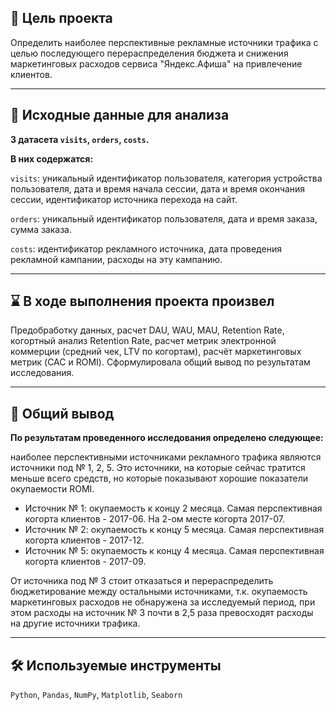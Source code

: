 ## 🎯 Цель проекта
Определить наиболее перспективные рекламные источники трафика с целью последующего перераспределения бюджета и снижения маркетинговых расходов сервиса "Яндекс.Афиша" на привлечение клиентов.
<hr>

## 📂 Исходные данные для анализа
**3 датасета `visits`, `orders`, `costs`.**

**В них содержатся:**

`visits`: уникальный идентификатор пользователя, категория устройства пользователя, дата и время начала сессии, дата и время окончания сессии, идентификатор источника перехода на сайт.

`orders`: уникальный идентификатор пользователя, дата и время заказа, сумма заказа.

 `costs`: идентификатор рекламного источника, дата проведения рекламной кампании, расходы на эту кампанию.
<hr>

## ⌛ В ходе выполнения проекта произвел
Предобработку данных, расчет DAU, WAU, MAU, Retention Rate, когортный анализ Retention Rate, расчет метрик электронной коммерции (средний чек, LTV по когортам), расчёт маркетинговых метрик (CAC и ROMI). Cформулировала общий вывод по результатам исследования.
<hr>

## 📃 Общий вывод
**По результатам проведенного исследования определено следующее:**

наиболее перспективными источниками рекламного трафика являются источники под №  1, 2, 5. Это источники, на которые сейчас тратится меньше всего средств, но которые показывают хорошие показатели окупаемости ROMI.
- Источник № 1: окупаемость к концу 2 месяца. Самая перспективная когорта клиентов - 2017-06. На 2-ом месте когорта 2017-07.
- Источник № 2: окупаемость к концу 5 месяца. Самая перспективная когорта клиентов - 2017-12.
- Источник № 5: окупаемость к концу 4 месяца. Самая перспективная когорта клиентов - 2017-09.

От источника под № 3 стоит отказаться и перераспределить бюджетирование между остальными источниками, т.к. окупаемость маркетинговых расходов не обнаружена за исследуемый период, при этом расходы на источник № 3 почти в 2,5 раза превосходят расходы на другие источники трафика.
<hr>

## 🛠️ Используемые инструменты
`Python`, `Pandas`, `NumPy`, `Matplotlib`, `Seaborn`
